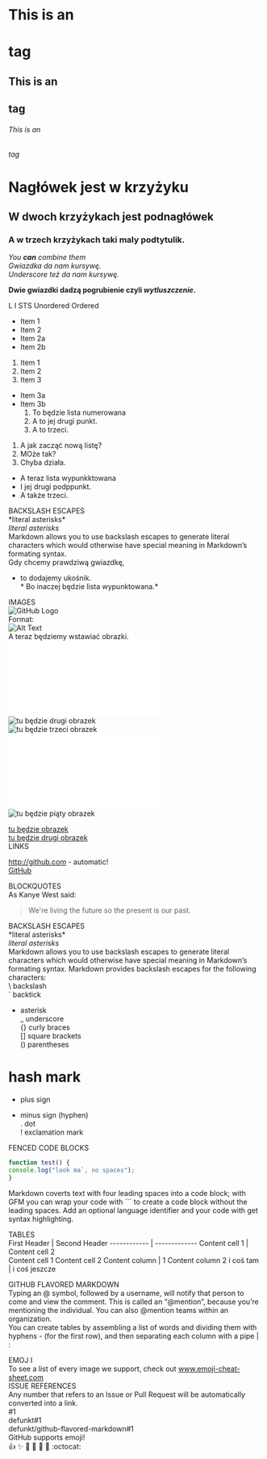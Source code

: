 
# This is an <h1> tag
## This is an <h2> tag
###### This is an <h6> tag
# Nagłówek jest w krzyżyku #  
## W dwoch krzyżykach jest podnagłówek ##
### A w trzech krzyżykach taki maly podtytulik.  

  
*You **can** combine them*  
*Gwiazdka da nam kursywę.*  
_Underscore też da nam kursywę._  

**Dwie gwiazdki dadzą pogrubienie czyli *wytluszczenie*.**  

L I STS
Unordered
Ordered
* Item 1
* Item 2
* Item 2a
* Item 2b
1. Item 1
2. Item 2
3. Item 3
* Item 3a
* Item 3b  
  1. To będzie lista numerowana
  2. A to jej drugi punkt.
  3. A to trzeci.  
1. A jak zacząć nową listę?
2. MOże tak?
3. Chyba działa. 

* A teraz lista wypunkktowana
* I jej drugi podppunkt. 
* A także trzeci.



BACKSLASH ESCAPES  
\*literal asterisks\*  
*literal asterisks*  
Markdown allows you to use backslash escapes to generate literal characters which would otherwise have special meaning in Markdown’s formating syntax.  
Gdy chcemy prawdziwą gwiazdkę, 
* to dodajemy ukośnik.  
  \* Bo inaczej będzie lista wypunktowana.\*  


IMAGES  
![GitHub Logo](/images/logo.png)  
Format:    
![Alt Text](url)  
A teraz będziemy wstawiać obrazki.   
![tu będzie obrazek](./praca%20domowa/English.pdf)  
![tu będzie drugi obrazek](./praca%20domowa/English.jpg)  
![tu będzie trzeci obrazek](./praca%20domowa/English2.jpg)  
![tu będzie czwarty obrazek](./praca%20domowa/English.pdf)  
![tu będzie piąty obrazek](./praca%20domowa/Obraz2.jpg)  


[tu będzie obrazek](English.pdf)  
[tu będzie drugi obrazek](English.pdf)  
LINKS

http://github.com - automatic!  
[GitHub](http://github.com)  

BLOCKQUOTES  
As Kanye West said:
> We're living the future so
> the present is our past.

BACKSLASH ESCAPES  
\*literal asterisks\*  
*literal asterisks*  
Markdown allows you to use backslash escapes to generate literal characters which would otherwise have special meaning in Markdown’s formating syntax.
Markdown provides backslash escapes for the following characters:  
\ backslash  
` backtick  
* asterisk  
_ underscore  
{} curly braces  
[] square brackets  
() parentheses  
# hash mark  
+ plus sign  
- minus sign (hyphen)  
. dot  
! exclamation mark  

FENCED CODE BLOCKS
```javascript
function test() {
console.log("look ma`, no spaces");
}
```
Markdown coverts text with four leading spaces
into a code block; with GFM you can wrap your code
with ``` to create a code block without the
leading spaces. Add an optional language identifier
and your code with get syntax highlighting.

TABLES  
First Header | Second Header
------------ | -------------
Content cell 1 | Content cell 2  
Content cell 1 Content cell 2
Content column | 1 Content column 2
i coś tam | i coś jeszcze  

GITHUB FLAVORED MARKDOWN  
Typing an @ symbol, followed by a username, will notify that person to come and view the comment. This is called an “@mention”, because you’re mentioning the individual. You can also @mention teams within an organization.  
You can create tables by assembling a list of words and dividing them with hyphens - (for the first row), and then separating each column with a pipe | :

EMOJ I  
To see a list of every image we support, check out www.emoji-cheat-sheet.com  
ISSUE REFERENCES  
Any number that refers to an Issue or Pull Request will be automatically converted into a link.  
#1  
defunkt#1  
defunkt/github-flavored-markdown#1  
GitHub supports emoji!  
:+1: :sparkles: :camel: :tada:
:rocket: :metal: :octocat:
